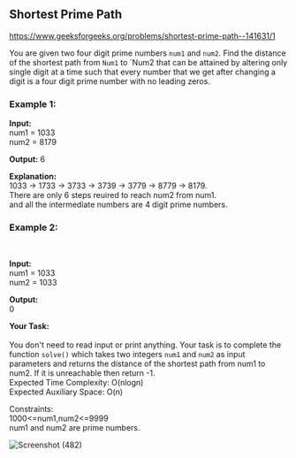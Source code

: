 ## Shortest Prime Path

https://www.geeksforgeeks.org/problems/shortest-prime-path--141631/1

You are given two four digit prime numbers `num1` and `num2`. Find the distance of the shortest path from `Num1` to `Num2 that can be attained by altering only single digit at a time such that every number that we get after changing a digit is a four digit prime number with no leading zeros.
 <br>
### Example 1: <br>

**Input:** <br>
num1 = 1033  <br>
num2 = 8179 <br>

**Output:** 6 <br>

**Explanation:** <br>
1033 -> 1733 -> 3733 -> 3739 -> 3779 -> 8779 -> 8179. <br>
There are only 6 steps reuired to reach num2 from num1.  <br>
and all the intermediate numbers are 4 digit prime numbers. <br>

### Example 2:
 <br>
 
**Input:** <br>
num1 = 1033  <br>
num2 = 1033 <br>

**Output:** <br>
0 <br>

**Your Task:** <br>  
You don't need to read input or print anything. Your task is to complete the function `solve()` which takes two integers `num1` and `num2` as input parameters and returns the distance of the shortest path from num1 to num2. If it is unreachable then return -1.
 <br>
Expected Time Complexity: O(nlogn) <br>
Expected Auxiliary Space: O(n) <br>

Constraints: <br>
1000<=num1,num2<=9999 <br>
num1 and num2 are prime numbers. <br>

![Screenshot (482)](https://github.com/shanvii/DSA-GFG-Coding-questions/assets/81086303/593d1903-2a89-4132-846b-2a82f50bb708)
